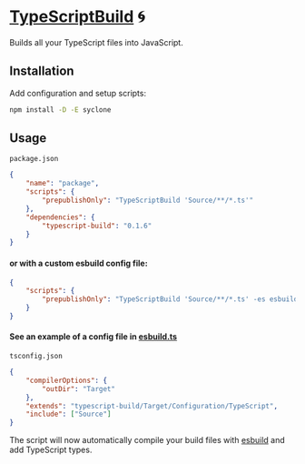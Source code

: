 # [TypeScriptBuild] 🌀

Builds all your TypeScript files into JavaScript.

## Installation

Add configuration and setup scripts:

```sh
npm install -D -E syclone
```

## Usage

`package.json`

```json
{
	"name": "package",
	"scripts": {
		"prepublishOnly": "TypeScriptBuild 'Source/**/*.ts'"
	},
	"dependencies": {
		"typescript-build": "0.1.6"
	}
}
```

#### or with a custom esbuild config file:

```json
{
	"scripts": {
		"prepublishOnly": "TypeScriptBuild 'Source/**/*.ts' -es esbuild.ts"
	}
}
```

#### See an example of a config file in [esbuild.ts](Source/Configuration/esbuild.ts)

`tsconfig.json`

```json
{
	"compilerOptions": {
		"outDir": "Target"
	},
	"extends": "typescript-build/Target/Configuration/TypeScript",
	"include": ["Source"]
}
```

The script will now automatically compile your build files with [esbuild] and
add TypeScript types.

[TypeScriptBuild]: https://npmjs.org/typescript-build
[esbuild]: https://npmjs.org/esbuild
